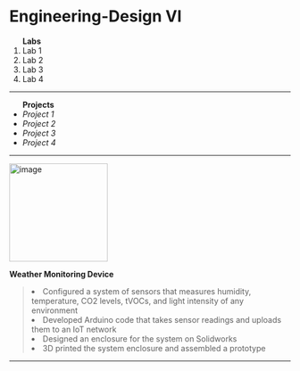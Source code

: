 # Engineering-Design VI
<ol>
  <strong>Labs</strong>
  
  <li>Lab 1</li>
  <li>Lab 2</li>
  <li>Lab 3</li>
  <li>Lab 4</li>
</ol>

------------------------------------------------------------

<ul>
  <strong>Projects</strong>
  
  <li><em>Project 1</em></li>
  <li><em>Project 2</em></li>
  <li><em>Project 3</em></li>
  <li><em>Project 4</em></li>
</ul>

--------------------------------

<img width="176" alt="image" src="https://github.com/user-attachments/assets/7900b2ee-0cbf-4603-a900-23f1213101d8" />

<strong>Weather Monitoring Device</strong>

> <li>Configured a system of sensors that measures humidity, temperature, CO2 levels, tVOCs, and light intensity of any environment </li>
> <li>Developed Arduino code that takes sensor readings and uploads them to an IoT network </li>
> <li>Designed an enclosure for the system on Solidworks </li>
> <li>3D printed the system enclosure and assembled a prototype</li>

--------------------------------
